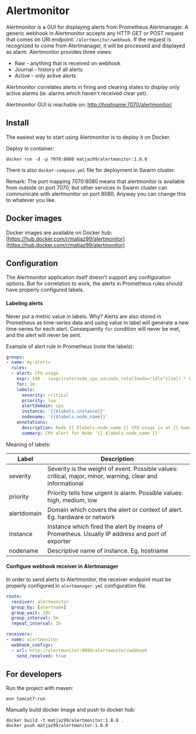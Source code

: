 # Alertmonitor

Alertmonitor is a GUI for displaying alerts from Prometheus Alertmanager. 
A generic webhook in Alertmonitor accepts any HTTP GET or POST request that 
comes on URI endpoint: `/alertmonitor/webhook`.
If the request is recognized to come from Alertmanager, it will be processed 
and displayed as alarm.
Alertmonitor provides three views:
- Raw - anything that is received on webhook
- Journal - history of all alerts
- Active - only active alerts

Alertmonitor correlates alerts in firing and clearing states to display only active alarms 
(ie. alarms which haven't received clear yet).

Alertmonitor GUI is reachable on: [http://hostname:7070/alertmonitor/](http://hostname:7070/alertmonitor/)

## Install

The easiest way to start using Alertmonitor is to deploy it on Docker.

Deploy in container:

```
docker run -d -p 7070:8080 matjaz99/alertmonitor:1.0.0
```

There is also `docker-compose.yml` file for deployment in Swarm cluster.

Remark: The port mapping 7070:8080 means that alertmonitor is available from outside 
on port 7070, but other services in Swarm cluster can communicate with 
alertmonitor on port 8080. Anyway you can change this to whatever you like.

## Docker images

Docker images are available on Docker hub: [https://hub.docker.com/r/matjaz99/alertmonitor](https://hub.docker.com/r/matjaz99/alertmonitor)

## Configuration

The Alertmonitor application itself doesn't support any configuration options.
But for correlation to work, the alerts in Prometheus rules should have properly configured 
labels.

#### Labeling alerts

Never put a metric value in labels. Why? Alerts are also stored in Prometheus 
as time-series data and using value in label will generate a new time-series 
for each alert. Consequently `for` condition will never be met, and the alert 
will never be sent.

Example of alert rule in Prometheus (note the labels):

```yaml
groups:
- name: my-alerts
  rules:
  - alert: CPU usage
    expr: 100 - (avg(irate(node_cpu_seconds_total{mode="idle"}[1m]) * ON(instance) GROUP_LEFT(node_name) node_meta * 100) BY (node_name)) > 80
    for: 1m
    labels:
      severity: critical
      priority: low
      alertdomain: cpu
      instance: '{{$labels.instance}}'
      nodename: '{{$labels.node_name}}'
    annotations:
      description: Node {{ $labels.node_name }} CPU usage is at {{ humanize $value}}%.
      summary: CPU alert for Node '{{ $labels.node_name }}'
```

Meaning of labels:

| Label       |      Description        |
|-------------|-------------------------|
| severity    | Severity is the weight of event. Possible values: critical, major, minor, warning, clear and informational |
| priority    | Priority tells how urgent is alarm. Possible values: high, medium, low |
| alertdomain | Domain which covers the alert or context of alert. Eg. hardware or network |
| instance    | Instance which fired the alert by means of Prometheus. Usually IP address and port of exporter |
| nodename    | Descriptive name of instance. Eg. hostname |



#### Configure webhook receiver in Alertmanager

In order to send alerts to Alertmonitor, the receiver endpoint must be properly configured 
in `alertmanager.yml` configuration file.

```yaml
route:
  receiver: alertmonitor
  group_by: [alertname]
  group_wait: 10s
  group_interval: 5m
  repeat_interval: 3h

receivers:
- name: alertmonitor
  webhook_configs:
  - url: http://alertmonitor:8080/alertmonitor/webhook
    send_resolved: true
```

## For developers

Run the project with maven:

```
mvn tomcat7:run
```

Manually build docker image and push to docker hub:

```
docker build -t matjaz99/alertmonitor:1.0.0 .
docker push matjaz99/alertmonitor:1.0.0
```

